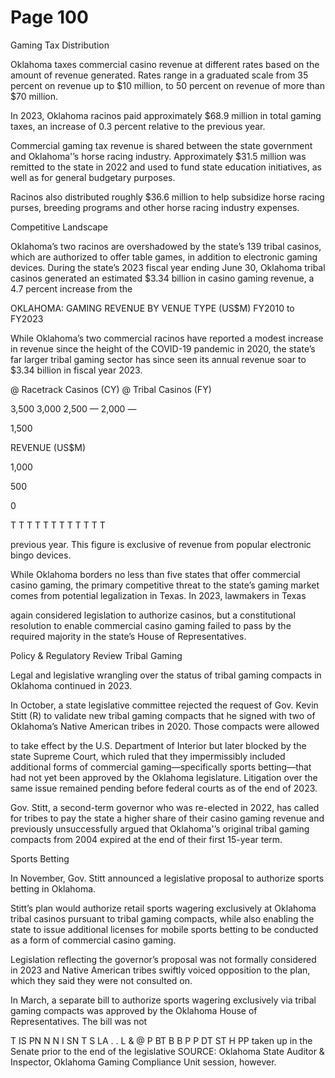 # Page 100

Gaming Tax Distribution

Oklahoma taxes commercial casino revenue at different
rates based on the amount of revenue generated. Rates
range in a graduated scale from 35 percent on revenue
up to $10 million, to 50 percent on revenue of more than
$70 million.

In 2023, Oklahoma racinos paid approximately $68.9
million in total gaming taxes, an increase of 0.3 percent
relative to the previous year.

Commercial gaming tax revenue is shared between the
state government and Oklahoma'’s horse racing industry.
Approximately $31.5 million was remitted to the state in
2022 and used to fund state education initiatives, as well
as for general budgetary purposes.

Racinos also distributed roughly $36.6 million to help
subsidize horse racing purses, breeding programs and
other horse racing industry expenses.

Competitive Landscape

Oklahoma’s two racinos are overshadowed by the state’s
139 tribal casinos, which are authorized to offer table
games, in addition to electronic gaming devices. During
the state’s 2023 fiscal year ending June 30, Oklahoma
tribal casinos generated an estimated $3.34 billion in
casino gaming revenue, a 4.7 percent increase from the

OKLAHOMA: GAMING REVENUE BY VENUE TYPE (US$M)
FY2010 to FY2023

While Oklahoma’s two commercial racinos have reported a
modest increase in revenue since the height of the COVID-19
pandemic in 2020, the state’s far larger tribal gaming
sector has since seen its annual revenue soar to $3.34
billion in fiscal year 2023.

@ Racetrack Casinos (CY) @ Tribal Casinos (FY)

3,500
3,000
2,500 —
2,000 —

1,500

REVENUE (US$M)

1,000

500

0

T T T T T T T T T T T T

previous year. This figure is exclusive of revenue from
popular electronic bingo devices.

While Oklahoma borders no less than five states that
offer commercial casino gaming, the primary competitive
threat to the state’s gaming market comes from potential
legalization in Texas. In 2023, lawmakers in Texas

again considered legislation to authorize casinos, but a
constitutional resolution to enable commercial casino
gaming failed to pass by the required majority in the
state’s House of Representatives.

Policy & Regulatory Review
Tribal Gaming

Legal and legislative wrangling over the status of tribal
gaming compacts in Oklahoma continued in 2023.

In October, a state legislative committee rejected the
request of Gov. Kevin Stitt (R) to validate new tribal gaming
compacts that he signed with two of Oklahoma’s Native
American tribes in 2020. Those compacts were allowed

to take effect by the U.S. Department of Interior but later
blocked by the state Supreme Court, which ruled that they
impermissibly included additional forms of commercial
gaming—specifically sports betting—that had not yet
been approved by the Oklahoma legislature. Litigation over
the same issue remained pending before federal courts as
of the end of 2023.

Gov. Stitt, a second-term governor who was re-elected
in 2022, has called for tribes to pay the state a higher
share of their casino gaming revenue and previously
unsuccessfully argued that Oklahoma'’s original tribal
gaming compacts from 2004 expired at the end of their
first 15-year term.

Sports Betting

In November, Gov. Stitt announced a legislative proposal
to authorize sports betting in Oklahoma.

Stitt’s plan would authorize retail sports wagering
exclusively at Oklahoma tribal casinos pursuant to tribal
gaming compacts, while also enabling the state to
issue additional licenses for mobile sports betting to be
conducted as a form of commercial casino gaming.

Legislation reflecting the governor’s proposal was not
formally considered in 2023 and Native American tribes
swiftly voiced opposition to the plan, which they said they
were not consulted on.

In March, a separate bill to authorize sports wagering
exclusively via tribal gaming compacts was approved by
the Oklahoma House of Representatives. The bill was not

T
IS PN N N I SN T S LA . . L
& @ P BT B B P P DT ST H PP taken up in the Senate prior to the end of the legislative
SOURCE: Oklahoma State Auditor & Inspector, Oklahoma Gaming Compliance Unit session, however.

